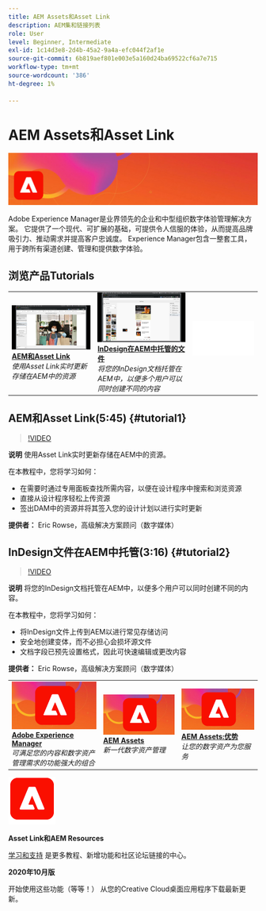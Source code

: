```yaml
---
title: AEM Assets和Asset Link
description: AEM集和链接列表
role: User
level: Beginner, Intermediate
exl-id: 1c14d3e8-2d4b-45a2-9a4a-efc044f2af1e
source-git-commit: 6b819aef801e003e5a160d24ba69522cf6a7e715
workflow-type: tm+mt
source-wordcount: '386'
ht-degree: 1%

---
```


# AEM Assets和Asset Link

![英雄图像教程](../assets/AEM.jpg)

Adobe Experience Manager是业界领先的企业和中型组织数字体验管理解决方案。 它提供了一个现代、可扩展的基础，可提供令人信服的体验，从而提高品牌吸引力、推动需求并提高客户忠诚度。 Experience Manager包含一整套工具，用于跨所有渠道创建、管理和提供数字体验。

## 浏览产品Tutorials

<table style="table-layout:fixed">
<tr>
 <td>
   <a href="aem.md#tutorial1">
      <img alt="AEM和Asset Link" src="../assets/aem_assetlink_rowse_thumbnail.jpg" />
   </a>
    <div>
   <a href="aem.md#tutorial1"><strong>AEM和Asset Link</strong></a>
    </div>
    <em>使用Asset Link实时更新存储在AEM中的资源</em>
    <br>
  </td>
   <td>
   <a href="aem.md#tutorial2">
      <img alt="InDesign在AEM中托管的文件" src="../assets/InDesign-Files-Hosten-in-AEM.jpg" />
   </a>
    <div>
   <a href="aem.md#tutorial2"><strong>InDesign在AEM中托管的文件</strong></a>
    </div>
    <em>将您的InDesign文档托管在AEM中，以便多个用户可以同时创建不同的内容</em>
    <br>
  </td>
  <td>
    <img alt="间隔条" src="../assets/Whitespacer.png" />
    <div>
    <br>
  </td>
</tr>
</table>

## AEM和Asset Link(5:45) {#tutorial1}

>[!VIDEO](https://video.tv.adobe.com/v/326828?hidetitle=true)

**说明**
使用Asset Link实时更新存储在AEM中的资源。

在本教程中，您将学习如何：
* 在需要时通过专用面板查找所需内容，以便在设计程序中搜索和浏览资源
* 直接从设计程序轻松上传资源
* 签出DAM中的资源并将其签入您的设计计划以进行实时更新

**提供者：**
Eric Rowse，高级解决方案顾问（数字媒体）

## InDesign文件在AEM中托管(3:16) {#tutorial2}

>[!VIDEO](https://video.tv.adobe.com/v/326829?hidetitle=true)

**说明**
将您的InDesign文档托管在AEM中，以便多个用户可以同时创建不同的内容。

在本教程中，您将学习如何：
* 将InDesign文件上传到AEM以进行常见存储访问
* 安全地创建变体，而不必担心会损坏源文件
* 文档字段已预先设置格式，因此可快速编辑或更改内容

**提供者：**
Eric Rowse，高级解决方案顾问（数字媒体）

<table style="table-layout:fixed">
<tr>
 <td>
   <a href="https://www.adobe.com/marketing/experience-manager.html">
      <img alt="Adobe Experience Manager" src="../assets/AEM_Thumbnail.jpg" />
   </a>
    <div>
   <a href="https://www.adobe.com/marketing/experience-manager.html"><strong>Adobe Experience Manager</strong></a>
    </div>
    <em>可满足您的内容和数字资产管理需求的功能强大的组合</em>
    <br>
  </td>
  <td>
   <a href="https://www.adobe.com/marketing/experience-manager-assets.html">
      <img alt="InDesign Server:查找合作伙伴" src="../assets/AEM_Thumbnail.jpg" />
   </a>
    <div>
   <a href="https://www.adobe.com/marketing/experience-manager-assets.html"><strong>AEM Assets</strong></a>
    </div>
    <em>新一代数字资产管理</em>
    <br>
  </td>
  <td>
   <a href="https://www.adobe.com/marketing/experience-manager-assets/benefits.html">
      <img alt="InDesign Server:查找合作伙伴" src="../assets/AEM_Thumbnail.jpg" />
   </a>
    <div>
   <a href="https://www.adobe.com/marketing/experience-manager-assets/benefits.html"><strong>AEM Assets:优势</strong></a>
    </div>
    <em>让您的数字资产为您服务</em>
    <br>
  </td>
</tr>
</table>

![AEM徽标](../assets/aem_appicon_noshadow_96.png)

**Asset Link和AEM Resources**

[学习和支持](https://helpx.adobe.com/support/experience-manager.html) 是更多教程、新增功能和社区论坛链接的中心。

**2020年10月版**

开始使用这些功能（等等！） 从您的Creative Cloud桌面应用程序下载最新更新。
